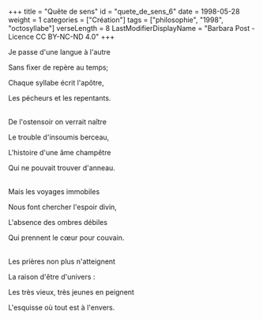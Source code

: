 +++
title = "Quête de sens"
id = "quete_de_sens_6"
date = 1998-05-28
weight = 1
categories = ["Création"]
tags = ["philosophie", "1998", "octosyllabe"]
verseLength = 8
LastModifierDisplayName = "Barbara Post - Licence CC BY-NC-ND 4.0"
+++

Je passe d'une langue à l'autre

Sans fixer de repère au temps;

Chaque syllabe écrit l'apôtre,

Les pécheurs et les repentants.

 \
De l'ostensoir on verrait naître

Le trouble d'insoumis berceau,

L'histoire d'une âme champêtre

Qui ne pouvait trouver d'anneau.

 \
Mais les voyages immobiles

Nous font chercher l'espoir divin,

L'absence des ombres débiles

Qui prennent le cœur pour couvain.

 \
Les prières non plus n'atteignent

La raison d'être d'univers :

Les très vieux, très jeunes en peignent

L'esquisse où tout est à l'envers.
